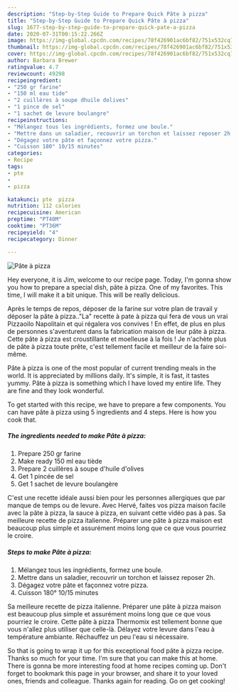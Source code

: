 ```yaml
---
description: "Step-by-Step Guide to Prepare Quick Pâte à pizza"
title: "Step-by-Step Guide to Prepare Quick Pâte à pizza"
slug: 1677-step-by-step-guide-to-prepare-quick-pate-a-pizza
date: 2020-07-31T00:15:22.266Z
image: https://img-global.cpcdn.com/recipes/78f426901ac6bf82/751x532cq70/pate-a-pizza-photo-principale-de-la-recette.jpg
thumbnail: https://img-global.cpcdn.com/recipes/78f426901ac6bf82/751x532cq70/pate-a-pizza-photo-principale-de-la-recette.jpg
cover: https://img-global.cpcdn.com/recipes/78f426901ac6bf82/751x532cq70/pate-a-pizza-photo-principale-de-la-recette.jpg
author: Barbara Brewer
ratingvalue: 4.7
reviewcount: 49298
recipeingredient:
- "250 gr farine"
- "150 ml eau tide"
- "2 cuillères à soupe dhuile dolives"
- "1 pince de sel"
- "1 sachet de levure boulangre"
recipeinstructions:
- "Mélangez tous les ingrédients, formez une boule."
- "Mettre dans un saladier, recouvrir un torchon et laissez reposer 2h."
- "Dégagez votre pâte et façonnez votre pizza."
- "Cuisson 180° 10/15 minutes"
categories:
- Recipe
tags:
- pte
- 
- pizza

katakunci: pte  pizza 
nutrition: 112 calories
recipecuisine: American
preptime: "PT40M"
cooktime: "PT36M"
recipeyield: "4"
recipecategory: Dinner

---
```



![Pâte à pizza](https://img-global.cpcdn.com/recipes/78f426901ac6bf82/751x532cq70/pate-a-pizza-photo-principale-de-la-recette.jpg)

Hey everyone, it is Jim, welcome to our recipe page. Today, I'm gonna show you how to prepare a special dish, pâte à pizza. One of my favorites. This time, I will make it a bit unique. This will be really delicious.

Après le temps de repos, déposer de la farine sur votre plan de travail y déposer la pâte à pizza..&#34;La&#34; recette à pate à pizza qui fera de vous un vrai Pizzaoilo Napolitain et qui régalera vos convives ! En effet, de plus en plus de personnes s&#39;aventurent dans la fabrication maison de leur pâte à pizza. Cette pâte à pizza est croustillante et moelleuse à la fois ! Je n&#39;achète plus de pâte à pizza toute prête, c&#39;est tellement facile et meilleur de la faire soi-même.

Pâte à pizza is one of the most popular of current trending meals in the world. It is appreciated by millions daily. It's simple, it is fast, it tastes yummy. Pâte à pizza is something which I have loved my entire life. They are fine and they look wonderful.


To get started with this recipe, we have to prepare a few components. You can have pâte à pizza using 5 ingredients and 4 steps. Here is how you cook that.

<!--inarticleads1-->

##### The ingredients needed to make Pâte à pizza:

1. Prepare 250 gr farine
1. Make ready 150 ml eau tiède
1. Prepare 2 cuillères à soupe d&#39;huile d&#39;olives
1. Get 1 pincée de sel
1. Get 1 sachet de levure boulangère


C&#39;est une recette idéale aussi bien pour les personnes allergiques que par manque de temps ou de levure. Avec Hervé, faites vos pizza maison facile avec la pâte à pizza, la sauce à pizza, en suivant cette vidéo pas à pas. Sa meilleure recette de pizza italienne. Préparer une pâte à pizza maison est beaucoup plus simple et assurément moins long que ce que vous pourriez le croire. 

<!--inarticleads2-->

##### Steps to make Pâte à pizza:

1. Mélangez tous les ingrédients, formez une boule.
1. Mettre dans un saladier, recouvrir un torchon et laissez reposer 2h.
1. Dégagez votre pâte et façonnez votre pizza.
1. Cuisson 180° 10/15 minutes


Sa meilleure recette de pizza italienne. Préparer une pâte à pizza maison est beaucoup plus simple et assurément moins long que ce que vous pourriez le croire. Cette pâte à pizza Thermomix est tellement bonne que vous n&#39;allez plus utiliser que celle-là. Délayez votre levure dans l&#39;eau à température ambiante. Réchauffez un peu l&#39;eau si nécessaire. 

So that is going to wrap it up for this exceptional food pâte à pizza recipe. Thanks so much for your time. I'm sure that you can make this at home. There is gonna be more interesting food at home recipes coming up. Don't forget to bookmark this page in your browser, and share it to your loved ones, friends and colleague. Thanks again for reading. Go on get cooking!
